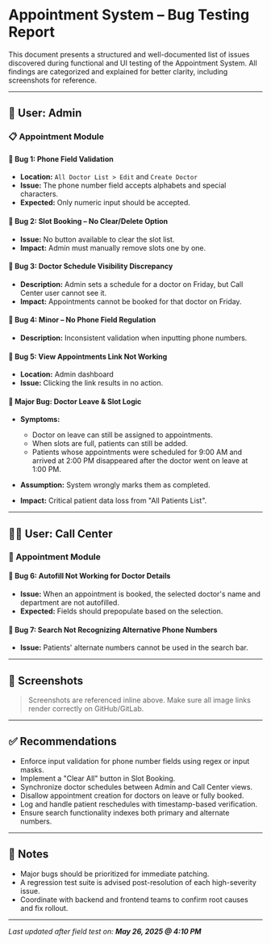 <!--  Smart_Appointment_System Bug testing -->

# Appointment System – Bug Testing Report

This document presents a structured and well-documented list of issues discovered during functional and UI testing of the Appointment System. All findings are categorized and explained for better clarity, including screenshots for reference.

---

## 🔐 User: Admin

### 📋 Appointment Module

#### 🐞 Bug 1: Phone Field Validation

* **Location:** `All Doctor List > Edit` and `Create Doctor`
* **Issue:** The phone number field accepts alphabets and special characters.
* **Expected:** Only numeric input should be accepted.

#### 🐞 Bug 2: Slot Booking – No Clear/Delete Option

* **Issue:** No button available to clear the slot list.
* **Impact:** Admin must manually remove slots one by one.

#### 🐞 Bug 3: Doctor Schedule Visibility Discrepancy

* **Description:** Admin sets a schedule for a doctor on Friday, but Call Center user cannot see it.
* **Impact:** Appointments cannot be booked for that doctor on Friday.

#### 🐞 Bug 4: Minor – No Phone Field Regulation

* **Description:** Inconsistent validation when inputting phone numbers.

#### 🐞 Bug 5: View Appointments Link Not Working

* **Location:** Admin dashboard
* **Issue:** Clicking the link results in no action.

#### 🐞 Major Bug: Doctor Leave & Slot Logic

* **Symptoms:**

  * Doctor on leave can still be assigned to appointments.
  * When slots are full, patients can still be added.
  * Patients whose appointments were scheduled for 9:00 AM and arrived at 2:00 PM disappeared after the doctor went on leave at 1:00 PM.
* **Assumption:** System wrongly marks them as completed.
* **Impact:** Critical patient data loss from "All Patients List".

---

## 🧑‍💼 User: Call Center

### 📅 Appointment Module

#### 🐞 Bug 6: Autofill Not Working for Doctor Details

* **Issue:** When an appointment is booked, the selected doctor's name and department are not autofilled.
* **Expected:** Fields should prepopulate based on the selection.

#### 🐞 Bug 7: Search Not Recognizing Alternative Phone Numbers

* **Issue:** Patients' alternate numbers cannot be used in the search bar.

---

## 📸 Screenshots

> Screenshots are referenced inline above. Make sure all image links render correctly on GitHub/GitLab.

---

## ✅ Recommendations

* Enforce input validation for phone number fields using regex or input masks.
* Implement a "Clear All" button in Slot Booking.
* Synchronize doctor schedules between Admin and Call Center views.
* Disallow appointment creation for doctors on leave or fully booked.
* Log and handle patient reschedules with timestamp-based verification.
* Ensure search functionality indexes both primary and alternate numbers.

---

## 📌 Notes

* Major bugs should be prioritized for immediate patching.
* A regression test suite is advised post-resolution of each high-severity issue.
* Coordinate with backend and frontend teams to confirm root causes and fix rollout.

---

*Last updated after field test on: **May 26, 2025 @ 4:10 PM***
